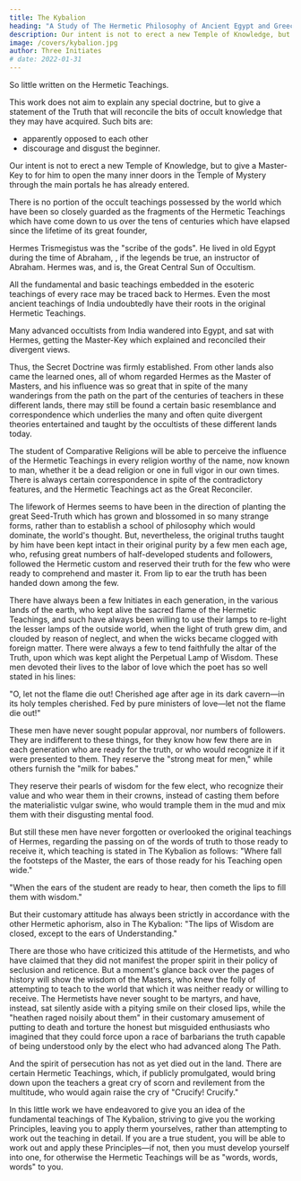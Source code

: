 ```yaml
---
title: The Kybalion
heading: "A Study of The Hermetic Philosophy of Ancient Egypt and Greece"
description: Our intent is not to erect a new Temple of Knowledge, but to give a Master-Key to for him to open the many inner doors in the Temple of Mystery
image: /covers/kybalion.jpg
author: Three Initiates
# date: 2022-01-31
--- 
```


<!-- "THE LIPS OF WISDOM ARE CLOSED, EXCEPT TO THE EARS OF UNDERSTANDING"
1912

THE YOGI PUBLICATION SOCIETY MASONIC TEMPLE CHICAGO, ILLINOIS
TO HERMES TRISMEGISTUS
KNOWN BY THE ANCIENT EGYPTIANS AS
"THE GREAT GREAT" AND "MASTER OF MASTERS"
 -->

<!-- We take great pleasure in presenting to the attention of students and investigators of the Secret Doctrines this little work based upon the world-old  There has been  -->

So little written on the Hermetic Teachings. 

<!-- not withstanding the countless references to the Teachings in the many works upon occultism, that the many earnest searchers after the Arcane Truths will doubtless welcome the appearance of this present volume. -->

This work does not aim to explain any special doctrine, but to give a statement of the Truth that will reconcile the bits of occult knowledge that they may have acquired. Such bits are:
- apparently opposed to each other
- discourage and disgust the beginner. 

Our intent is not to erect a new Temple of Knowledge, but to give a Master-Key to for him to open the many inner doors in the Temple of Mystery through the main portals he has already entered.

There is no portion of the occult teachings possessed by the world which have been so closely guarded as the fragments of the Hermetic Teachings which have come down to us over the tens of centuries which have elapsed since the lifetime of its great founder, 

Hermes Trismegistus was the "scribe of the gods". He lived in old Egypt during the time of Abraham, , if the legends be true, an instructor of Abraham. Hermes was, and is, the Great Central Sun of Occultism. <!-- , whose rays have served to illumine the countless teachings which have been promulgated since his time. --> 

All the fundamental and basic teachings embedded in the esoteric teachings of every race may be traced back to Hermes. Even the most ancient teachings of India undoubtedly have their roots in the original Hermetic Teachings.


Many advanced occultists from India wandered into Egypt, and sat with Hermes, getting the Master-Key which explained and reconciled their divergent views. 


Thus, the Secret Doctrine was firmly established. From other lands also came the learned ones, all of whom regarded Hermes as the Master of Masters, and his influence was so great that in spite of the many wanderings from the path on the part of the centuries of teachers in these different lands, there may still be found a certain basic resemblance and correspondence which underlies the many and often quite divergent theories entertained and taught by the occultists of these different lands today. 

The student of Comparative Religions will be able to perceive the influence of the Hermetic Teachings in every religion worthy of the name, now known to man, whether it be a dead religion or one in full vigor in our own times. There is always certain correspondence in spite of the contradictory features, and the Hermetic Teachings act as the Great Reconciler.

The lifework of Hermes seems to have been in the direction of planting the great Seed-Truth which has grown and blossomed in so many strange forms, rather than to establish a school of philosophy which would dominate, the world's thought. But, nevertheless, the original truths taught by him have been kept intact in their original purity by a few men each age, who, refusing great numbers of half-developed students and followers, followed the Hermetic custom and reserved their truth for the few who were ready to comprehend and master it. From lip to ear the truth has been handed down among the few. 

There have always been a few Initiates in each generation, in the various lands of the earth, who kept alive the sacred flame of the Hermetic Teachings, and such have always been willing to use their lamps to re-light the lesser lamps of the outside world, when the light of truth grew dim, and clouded by reason of neglect, and when the wicks became clogged with foreign matter. There were always a few to tend faithfully the altar of the Truth, upon which was kept alight the Perpetual Lamp of Wisdom. These men devoted their lives to the labor of love which the poet has so well stated in his lines:

"O, let not the flame die out! Cherished age after age in its dark cavern—in its holy temples cherished. Fed by pure ministers of love—let not the flame die out!"

These men have never sought popular approval, nor numbers of followers. They are indifferent to these things, for they know how few there are in each generation who are ready for the truth, or who would recognize it if it were presented to them. They reserve the "strong meat for men," while others furnish the "milk for babes." 

They reserve their pearls of wisdom for the few elect, who recognize their value and who wear them in their crowns, instead of casting them before the materialistic vulgar swine, who would trample them in the mud and mix them with their disgusting mental food. 

But still these men have never forgotten or overlooked the original teachings of Hermes, regarding the passing on of the words of truth to those ready to receive it, which teaching is stated in The Kybalion as follows: "Where fall the footsteps of the Master, the ears of those ready for his Teaching open wide."

"When the ears of the student are ready to hear, then cometh the lips to fill them with wisdom." 

But their customary attitude has always been strictly in accordance with the other Hermetic aphorism, also in The Kybalion: "The lips of Wisdom are closed, except to the ears of Understanding."

There are those who have criticized this attitude of the Hermetists, and who have claimed that they did not manifest the proper spirit in their policy of seclusion and reticence. But a moment's glance back over the pages of history will show the wisdom of the Masters, who knew the folly of attempting to teach to the world that which it was neither ready or willing to receive. The Hermetists have never sought to be martyrs, and have, instead, sat silently aside with a pitying smile on their closed lips, while the "heathen raged noisily about them" in their customary amusement of putting to death and torture the honest but misguided enthusiasts who imagined that they could force upon a race of barbarians the truth capable of being understood only by the elect who had advanced along The Path.

And the spirit of persecution has not as yet died out in the land. There are certain Hermetic Teachings, which, if publicly promulgated, would bring down upon the teachers a great cry of scorn and revilement from the multitude, who would again raise the cry of "Crucify! Crucify."

In this little work we have endeavored to give you an idea of the fundamental teachings of The Kybalion, striving to give you the working Principles, leaving you to apply therm yourselves, rather than attempting to work out the teaching in detail. If you are a true student, you will be able to work out and apply these Principles—if not, then you must develop yourself into one, for otherwise the Hermetic Teachings will be as "words, words, words" to you.



